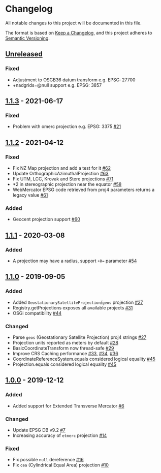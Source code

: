 # Changelog
All notable changes to this project will be documented in this file.

The format is based on [Keep a Changelog](https://keepachangelog.com/en/1.0.0/),
and this project adheres to [Semantic Versioning](https://semver.org/spec/v2.0.0.html).

## [Unreleased]

### Fixed
- Adjustment to OSGB36 datum transform e.g. EPSG: 27700
- +nadgrids=@null support e.g. EPSG: 3857

## [1.1.3] - 2021-06-17

### Fixed
- Problem with omerc projection e.g. EPSG: 3375 [#21](https://github.com/locationtech/proj4j/issues/21)

## [1.1.2] - 2021-04-12

### Fixed
- Fix NZ Map projection and add a test for it [#62](https://github.com/locationtech/proj4j/issues/62)
- Update OrthographicAzimuthalProjection [#63](https://github.com/locationtech/proj4j/pull/63)
- Fix UTM, LCC, Krovak and Stere projections [#71](https://github.com/locationtech/proj4j/pull/71)
- *2 in stereographic projection near the equator [#58](https://github.com/locationtech/proj4j/issues/58)
- WebMercator EPSG code retrieved from proj4 parameters returns a legacy value [#61](https://github.com/locationtech/proj4j/issues/61)

### Added
- Geocent projection support [#60](https://github.com/locationtech/proj4j/pull/60)

## [1.1.1] - 2020-03-08

### Added
- A projection may have a radius, support `+R=` parameter [#54](https://github.com/locationtech/proj4j/issues/54)

## [1.1.0] - 2019-09-05

### Added
- Added `GeostationarySatelliteProjection`/`geos` projection [#27](https://github.com/locationtech/proj4j/pull/27)
- Registry.getProjections exposes all available projects [#31](https://github.com/locationtech/proj4j/pull/31)
- OSGi compatibility [#44](https://github.com/locationtech/proj4j/pull/44)

### Changed
- Parse `geos` (Geostationary Satellite Projection) proj4 strings [#27](https://github.com/locationtech/proj4j/pull/27)
- Projection units reported as meters by default [#28](https://github.com/locationtech/proj4j/pull/28)
- BasicCoordinateTransform now thread-safe [#29](https://github.com/locationtech/proj4j/pull/29)
- Improve CRS Caching performance [#33](https://github.com/locationtech/proj4j/pull/33), [#34](https://github.com/locationtech/proj4j/pull/34), [#36](https://github.com/locationtech/proj4j/pull/36)
- CoordinateReferenceSystem.equals considered logical equality [#45](https://github.com/locationtech/proj4j/pull/45)
- Projection.equals considered logical equality [#45](https://github.com/locationtech/proj4j/pull/45)

## [1.0.0] - 2019-12-12

### Added
- Added support for Extended Transverse Mercator [#6](https://github.com/locationtech/proj4j/pull/6)

### Changed
- Update EPSG DB v9.2 [#7](https://github.com/locationtech/proj4j/pull/7)
- Increasing accuracy of `etmerc` projection [#14](https://github.com/locationtech/proj4j/pull/14)

### Fixed
- Fix possible `null` dereference [#16](https://github.com/locationtech/proj4j/pull/16)
- Fix `cea` (Cylindrical Equal Area) projection [#10](https://github.com/locationtech/proj4j/pull/10)

[Unreleased]: https://github.com/locationtech/proj4j/compare/v1.1.3...HEAD
[1.1.3]: https://github.com/locationtech/proj4j/compare/v1.1.2...v1.1.3
[1.1.2]: https://github.com/locationtech/proj4j/compare/v1.1.1...v1.1.2
[1.1.1]: https://github.com/locationtech/proj4j/compare/v1.1.0...v1.1.1
[1.1.0]: https://github.com/locationtech/proj4j/compare/v1.0.0...v1.1.0
[1.0.0]: https://github.com/locationtech/proj4j/compare/def8d6f3a1408676969eb7ce20c1f1eafa1ce010...v1.0.0
